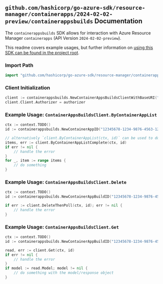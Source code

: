 
## `github.com/hashicorp/go-azure-sdk/resource-manager/containerapps/2024-02-02-preview/containerappsbuilds` Documentation

The `containerappsbuilds` SDK allows for interaction with Azure Resource Manager `containerapps` (API Version `2024-02-02-preview`).

This readme covers example usages, but further information on [using this SDK can be found in the project root](https://github.com/hashicorp/go-azure-sdk/tree/main/docs).

### Import Path

```go
import "github.com/hashicorp/go-azure-sdk/resource-manager/containerapps/2024-02-02-preview/containerappsbuilds"
```


### Client Initialization

```go
client := containerappsbuilds.NewContainerAppsBuildsClientWithBaseURI("https://management.azure.com")
client.Client.Authorizer = authorizer
```


### Example Usage: `ContainerAppsBuildsClient.ByContainerAppList`

```go
ctx := context.TODO()
id := containerappsbuilds.NewContainerAppID("12345678-1234-9876-4563-123456789012", "example-resource-group", "containerAppName")

// alternatively `client.ByContainerAppList(ctx, id)` can be used to do batched pagination
items, err := client.ByContainerAppListComplete(ctx, id)
if err != nil {
	// handle the error
}
for _, item := range items {
	// do something
}
```


### Example Usage: `ContainerAppsBuildsClient.Delete`

```go
ctx := context.TODO()
id := containerappsbuilds.NewContainerAppBuildID("12345678-1234-9876-4563-123456789012", "example-resource-group", "containerAppName", "buildName")

if err := client.DeleteThenPoll(ctx, id); err != nil {
	// handle the error
}
```


### Example Usage: `ContainerAppsBuildsClient.Get`

```go
ctx := context.TODO()
id := containerappsbuilds.NewContainerAppBuildID("12345678-1234-9876-4563-123456789012", "example-resource-group", "containerAppName", "buildName")

read, err := client.Get(ctx, id)
if err != nil {
	// handle the error
}
if model := read.Model; model != nil {
	// do something with the model/response object
}
```
